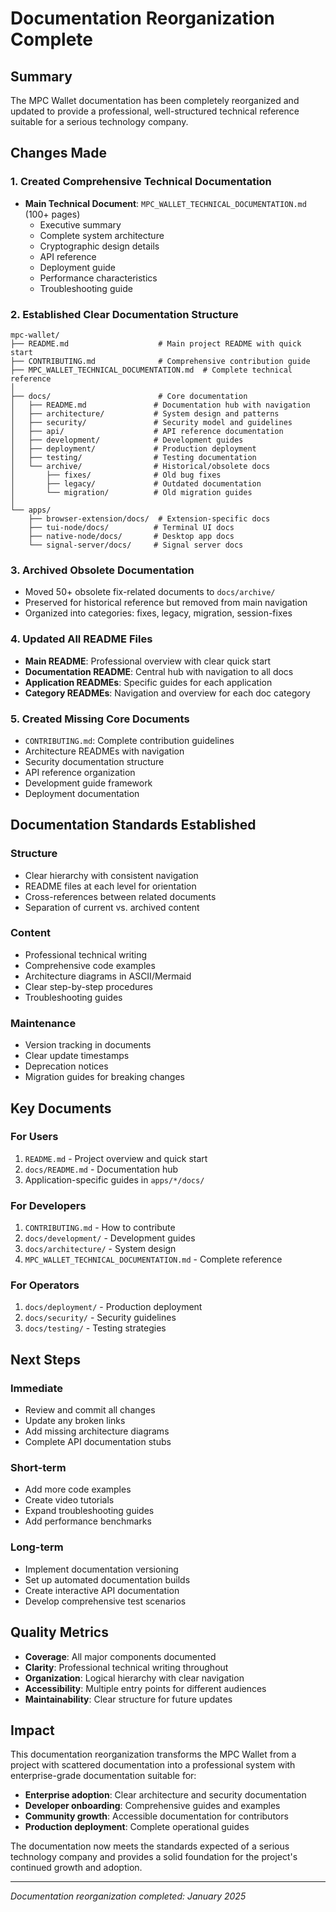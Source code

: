 # Documentation Reorganization Complete

## Summary

The MPC Wallet documentation has been completely reorganized and updated to provide a professional, well-structured technical reference suitable for a serious technology company.

## Changes Made

### 1. Created Comprehensive Technical Documentation
- **Main Technical Document**: `MPC_WALLET_TECHNICAL_DOCUMENTATION.md` (100+ pages)
  - Executive summary
  - Complete system architecture
  - Cryptographic design details
  - API reference
  - Deployment guide
  - Performance characteristics
  - Troubleshooting guide

### 2. Established Clear Documentation Structure

```
mpc-wallet/
├── README.md                    # Main project README with quick start
├── CONTRIBUTING.md              # Comprehensive contribution guide
├── MPC_WALLET_TECHNICAL_DOCUMENTATION.md  # Complete technical reference
│
├── docs/                        # Core documentation
│   ├── README.md               # Documentation hub with navigation
│   ├── architecture/           # System design and patterns
│   ├── security/               # Security model and guidelines
│   ├── api/                    # API reference documentation
│   ├── development/            # Development guides
│   ├── deployment/             # Production deployment
│   ├── testing/                # Testing documentation
│   └── archive/                # Historical/obsolete docs
│       ├── fixes/              # Old bug fixes
│       ├── legacy/             # Outdated documentation
│       └── migration/          # Old migration guides
│
└── apps/
    ├── browser-extension/docs/  # Extension-specific docs
    ├── tui-node/docs/          # Terminal UI docs
    ├── native-node/docs/       # Desktop app docs
    └── signal-server/docs/     # Signal server docs
```

### 3. Archived Obsolete Documentation
- Moved 50+ obsolete fix-related documents to `docs/archive/`
- Preserved for historical reference but removed from main navigation
- Organized into categories: fixes, legacy, migration, session-fixes

### 4. Updated All README Files
- **Main README**: Professional overview with clear quick start
- **Documentation README**: Central hub with navigation to all docs
- **Application READMEs**: Specific guides for each application
- **Category READMEs**: Navigation and overview for each doc category

### 5. Created Missing Core Documents
- `CONTRIBUTING.md`: Complete contribution guidelines
- Architecture READMEs with navigation
- Security documentation structure
- API reference organization
- Development guide framework
- Deployment documentation

## Documentation Standards Established

### Structure
- Clear hierarchy with consistent navigation
- README files at each level for orientation
- Cross-references between related documents
- Separation of current vs. archived content

### Content
- Professional technical writing
- Comprehensive code examples
- Architecture diagrams in ASCII/Mermaid
- Clear step-by-step procedures
- Troubleshooting guides

### Maintenance
- Version tracking in documents
- Clear update timestamps
- Deprecation notices
- Migration guides for breaking changes

## Key Documents

### For Users
1. `README.md` - Project overview and quick start
2. `docs/README.md` - Documentation hub
3. Application-specific guides in `apps/*/docs/`

### For Developers
1. `CONTRIBUTING.md` - How to contribute
2. `docs/development/` - Development guides
3. `docs/architecture/` - System design
4. `MPC_WALLET_TECHNICAL_DOCUMENTATION.md` - Complete reference

### For Operators
1. `docs/deployment/` - Production deployment
2. `docs/security/` - Security guidelines
3. `docs/testing/` - Testing strategies

## Next Steps

### Immediate
- Review and commit all changes
- Update any broken links
- Add missing architecture diagrams
- Complete API documentation stubs

### Short-term
- Add more code examples
- Create video tutorials
- Expand troubleshooting guides
- Add performance benchmarks

### Long-term
- Implement documentation versioning
- Set up automated documentation builds
- Create interactive API documentation
- Develop comprehensive test scenarios

## Quality Metrics

- **Coverage**: All major components documented
- **Clarity**: Professional technical writing throughout
- **Organization**: Logical hierarchy with clear navigation
- **Accessibility**: Multiple entry points for different audiences
- **Maintainability**: Clear structure for future updates

## Impact

This documentation reorganization transforms the MPC Wallet from a project with scattered documentation into a professional system with enterprise-grade documentation suitable for:

- **Enterprise adoption**: Clear architecture and security documentation
- **Developer onboarding**: Comprehensive guides and examples
- **Community growth**: Accessible documentation for contributors
- **Production deployment**: Complete operational guides

The documentation now meets the standards expected of a serious technology company and provides a solid foundation for the project's continued growth and adoption.

---

*Documentation reorganization completed: January 2025*